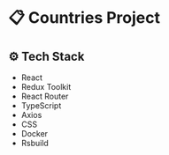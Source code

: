# 📋 Countries Project

## ⚙️ Tech Stack

- React
- Redux Toolkit
- React Router
- TypeScript
- Axios
- CSS
- Docker
- Rsbuild
